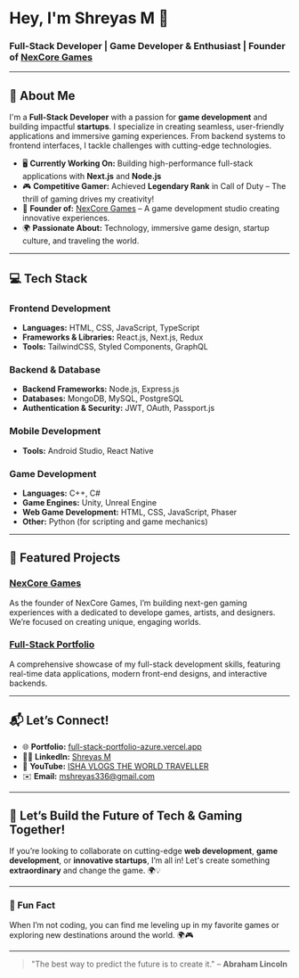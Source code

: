 # Hey, I'm Shreyas M 👾

### Full-Stack Developer | Game Developer & Enthusiast | Founder of [NexCore Games](https://www.nexcoregames.com)

---

## 🚀 About Me

I'm a **Full-Stack Developer** with a passion for **game development** and building impactful **startups**. I specialize in creating seamless, user-friendly applications and immersive gaming experiences. From backend systems to frontend interfaces, I tackle challenges with cutting-edge technologies.

- 🖥 **Currently Working On:** Building high-performance full-stack applications with **Next.js** and **Node.js**  
- 🎮 **Competitive Gamer:** Achieved **Legendary Rank** in Call of Duty – The thrill of gaming drives my creativity!  
- 🚀 **Founder of:** [NexCore Games](https://www.nexcoregames.com) – A game development studio creating innovative experiences.  
- 🌍 **Passionate About:** Technology, immersive game design, startup culture, and traveling the world.

---

## 💻 Tech Stack

### Frontend Development
- **Languages:** HTML, CSS, JavaScript, TypeScript  
- **Frameworks & Libraries:** React.js, Next.js, Redux  
- **Tools:** TailwindCSS, Styled Components, GraphQL

### Backend & Database
- **Backend Frameworks:** Node.js, Express.js  
- **Databases:** MongoDB, MySQL, PostgreSQL  
- **Authentication & Security:** JWT, OAuth, Passport.js

### Mobile Development
- **Tools:** Android Studio, React Native

### Game Development
- **Languages:** C++, C#  
- **Game Engines:** Unity, Unreal Engine  
- **Web Game Development:** HTML, CSS, JavaScript, Phaser  
- **Other:** Python (for scripting and game mechanics)

---

## 🌟 Featured Projects

### [**NexCore Games**](https://www.nexcoregames.com)
As the founder of NexCore Games, I’m building next-gen gaming experiences with a dedicated to develope games, artists, and designers. We’re focused on creating unique, engaging worlds.

### [**Full-Stack Portfolio**](https://full-stack-portfolio-azure.vercel.app)
A comprehensive showcase of my full-stack development skills, featuring real-time data applications, modern front-end designs, and interactive backends.

---

## 📬 Let’s Connect!

- 🌐 **Portfolio:** [full-stack-portfolio-azure.vercel.app](https://full-stack-portfolio-azure.vercel.app/)  
- 🧑‍💼 **LinkedIn:** [Shreyas M](https://www.linkedin.com/in/shreyas-m-8854941ab/)  
- 🎥 **YouTube:** [ISHA VLOGS THE WORLD TRAVELLER](https://www.youtube.com/@ishavlogs5331)  
- ✉️ **Email:** [mshreyas336@gmail.com](mailto:mshreyas336@gmail.com)

---

## 🤝 Let’s Build the Future of Tech & Gaming Together!

If you’re looking to collaborate on cutting-edge **web development**, **game development**, or **innovative startups**, I’m all in! Let's create something **extraordinary** and change the game. 🌍💡

---

### 💬 Fun Fact
When I’m not coding, you can find me leveling up in my favorite games or exploring new destinations around the world. 🌍🎮

---

> "The best way to predict the future is to create it." – **Abraham Lincoln**
